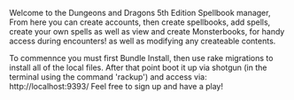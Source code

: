 Welcome to the Dungeons and Dragons 5th Edition Spellbook manager,
From here you can create accounts, then create spellbooks, add spells, create your own spells as well as view and create Monsterbooks, for handy access during encounters!
as well as modifying any createable contents.

To commennce you must first Bundle Install, then use rake migrations to install all of the local files.
After that point boot it up via shotgun (in the terminal using the command 'rackup')  and access via: http://localhost:9393/
Feel free to sign up and have a play!
